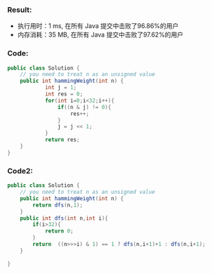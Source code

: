 ### Result:

- 执行用时：1 ms, 在所有 Java 提交中击败了96.86%的用户
- 内存消耗：35 MB, 在所有 Java 提交中击败了97.62%的用户



### Code:

```Java
public class Solution {
    // you need to treat n as an unsigned value
    public int hammingWeight(int n) {
            int j = 1;
            int res = 0;
            for(int i=0;i<32;i++){
                if((n & j) != 0){
                    res++;
                }
                j = j << 1;
            }
            return res;
    }
}
```

### Code2:

```java
public class Solution {
    // you need to treat n as an unsigned value
    public int hammingWeight(int n) {
        return dfs(n,1);
    }
    public int dfs(int n,int i){
        if(i>32){
            return 0;
        }
        return  ((n>>>i) & 1) == 1 ? dfs(n,i+1)+1 : dfs(n,i+1);
    }
    
}
```


